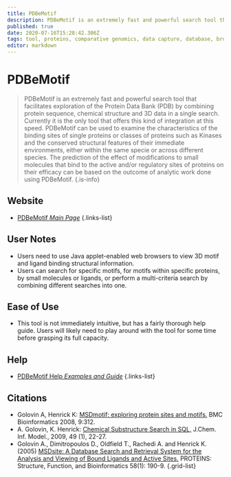 ```yaml
---
title: PDBeMotif
description: PDBeMotif is an extremely fast and powerful search tool that facilitates exploration of the Protein Data Bank (PDB) by combining protein sequence, chemical structure and 3D data in a single search.
published: true
date: 2020-07-16T15:28:42.306Z
tags: tool, proteins, comparative genomics, data capture, database, browser, data visualization, mapping, protein family, data export, conservation, model, protein domain, binding, interaction, motif, structural analysis, analysis tool
editor: markdown
---
```


# PDBeMotif

>    PDBeMotif is an extremely fast and powerful search tool that facilitates exploration of the Protein Data Bank (PDB) by combining protein sequence, chemical structure and 3D data in a single search. Currently it is the only tool that offers this kind of integration at this speed. PDBeMotif can be used to examine the characteristics of the binding sites of single proteins or classes of proteins such as Kinases and the conserved structural features of their immediate environments, either within the same specie or across different species. 
&NewLine;
The prediction of the effect of modifications to small molecules that bind to the active and/or regulatory sites of proteins on their efficacy can be based on the outcome of analytic work done using PDBeMotif.
{.is-info}



## Website

- [PDBeMotif *Main Page*](https://www.ebi.ac.uk/pdbe-site/pdbemotif/)
{.links-list}


## User Notes

- Users need to use Java applet-enabled web browsers to view 3D motif and ligand binding structural information.
- Users can search for specific motifs, for motifs within specific proteins, by small molecules or ligands, or perform a multi-criteria search by combining different searches into one.

## Ease of Use

- This tool is not immediately intuitive, but has a fairly thorough help guide.  Users will likely need to play around with the tool for some time before grasping its full capacity. 

## Help

- [PDBeMotif Help *Examples and Guide*](https://www.ebi.ac.uk/pdbe-site/pdbemotif/help/help.jsp?topic=eg)
{.links-list}

## Citations

- Golovin A, Henrick K: [MSDmotif: exploring protein sites and motifs.](https://link.springer.com/article/10.1186/1471-2105-9-312) BMC Bioinformatics 2008, 9:312.
- A. Golovin, K. Henrick: [Chemical Substructure Search in SQL,](https://pubs.acs.org/doi/abs/10.1021/ci8003013) J.Chem. Inf. Model., 2009, 49 (1), 22-27.
-	Golovin A., Dimitropoulos D., Oldfield T., Rachedi A. and Henrick K. (2005) [MSDsite: A Database Search and Retrieval System for the Analysis and Viewing of Bound Ligands and Active Sites.](https://onlinelibrary.wiley.com/doi/abs/10.1002/prot.20288) PROTEINS: Structure, Function, and Bioinformatics 58(1): 190-9.
{.grid-list}